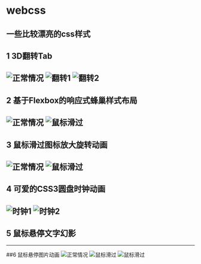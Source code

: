 # webcss
一些比较漂亮的css样式
---------------------------------------------------------------------------------------------
## 1   3D翻转Tab
![正常情况](/src/3D翻转Tab/1.jpg)
![翻转1](/src/3D翻转Tab/2.jpg)
![翻转2](/src/3D翻转Tab/3.jpg)
--------------------------------------------------------------------------------------------
## 2   基于Flexbox的响应式蜂巢样式布局
![正常情况](/src/基于Flexbox的响应式蜂巢样式布局/1.png)
![鼠标滑过](/src/基于Flexbox的响应式蜂巢样式布局/2.jpg)
--------------------------------------------------------------------------------------------
## 3   鼠标滑过图标放大旋转动画
![正常情况](/src/鼠标滑过图标放大旋转/1.jpg)
![鼠标滑过](/src/鼠标滑过图标放大旋转/2.jpg)
--------------------------------------------------------------------------------------------
## 4   可爱的CSS3圆盘时钟动画
![时钟1](/src/可爱的CSS3圆盘时钟动画/1.jpg)
![时钟2](/src/可爱的CSS3圆盘时钟动画/2.jpg)
--------------------------------------------------------------------------------------------
## 5   鼠标悬停文字幻影
--------------------------------------------------------------------------------------------
##6    鼠标悬停图片动画
![正常情况](/src/鼠标悬停图片动画特效/1.jpg)
![鼠标滑过](/src/鼠标悬停图片动画特效/2.jpg)
![鼠标滑过](/src/鼠标悬停图片动画特效/3.jpg)